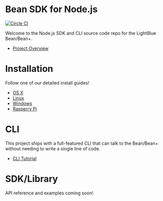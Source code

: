 # Bean SDK for Node.js

[![Circle CI](https://circleci.com/gh/PunchThrough/bean-sdk-node/tree/master.svg?style=shield&circle-token=:circle-token)](https://circleci.com/gh/PunchThrough/bean-sdk-node/tree/master)

Welcome to the Node.js SDK and CLI source code repo for the LightBlue Bean/Bean+.

* [Project Overview](https://punchthrough.com/bean/guides/node-sdk/overview/)

# Installation

Follow one of our detailed install guides!

* [OS X](https://punchthrough.com/bean/guides/node-sdk/install-osx)
* [Linux](https://punchthrough.com/bean/guides/node-sdk/install-linux)
* [Windows](https://punchthrough.com/bean/guides/node-sdk/install-windows)
* [Rasperry Pi](https://punchthrough.com/bean/guides/node-sdk/install-rpi)

# CLI

This project ships with a full-featured CLI that can talk to the Bean/Bean+ without needing to write a single line of code.

* [CLI Tutorial](https://punchthrough.com/bean/guides/getting-started/cli-loader/)

# SDK/Library

API reference and examples coming soon!
